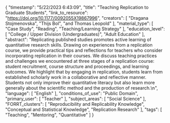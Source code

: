 {
    "timestamp": "5/22/2023 6:43:09",
    "title": "Teaching Replication to Graduate Students",
    "link_to_resource": "https://doi.org/10.1177/0092055X19867996",
    "creators": [
        "Dragana Stojmenovska",
        "Thijs Bol",
        "and Thomas Leopold"
    ],
    "material_type": [
        "Case Study",
        "Reading",
        "Teaching/Learning Strategy"
    ],
    "education_level": [
        "College / Upper Division (Undergraduates)",
        "Adult Education"
    ],
    "abstract": "Replicating published studies promotes active learning of quantitative research skills. Drawing on experiences from a replication course, we provide practical tips and reflections for teachers who consider incorporating replication in their courses. We discuss teaching practices and challenges we encountered at three stages of a replication course: student recruitment, course structure and proceedings, and learning outcomes. We highlight that by engaging in replication, students learn from established scholarly work in a collaborative and reflective manner. Students not only improve their quantitative literacy but also learn more generally about the scientific method and the production of research.\n",
    "language": [
        "English"
    ],
    "conditions_of_use": "Public Domain",
    "primary_user": [
        "Teacher"
    ],
    "subject_areas": [
        "Social Science"
    ],
    "FORRT_clusters": [
        "Reproducibility and Replicability Knowledge",
        "Conceptual and Statistical Knowledge",
        "Replication Research"
    ],
    "tags": [
        "Teaching",
        "Mentoring",
        "Quantitative"
    ]
}